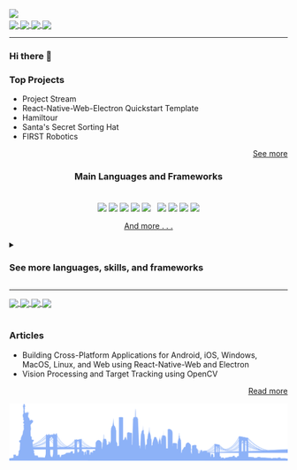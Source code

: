 <img src="https://dummyimage.com/880x320/fff/aaa"/>

<div>
	<a href="https://twitter.com/MichaelRooplall" target="_blank">
		<img align="center" src="https://img.shields.io/badge/Twitter-%231DA1F2.svg?style=for-the-badge&logo=Twitter&logoColor=white&color=70a4fc"/>
	</a>
	<a href="https://www.linkedin.com/in/michael-rooplall/" target="_blank">
		<img align="center" src="https://img.shields.io/badge/linkedin-%230077B5.svg?style=for-the-badge&logo=linkedin&logoColor=white&color=70a4fc"/>
	</a>
	<a href="https://medium.com/@michaelrooplall" target="_blank">
		<img align="center" src="https://img.shields.io/badge/Medium-12100E?style=for-the-badge&logo=medium&logoColor=white&color=70a4fc"/>
	</a>
	<a href="https://www.buymeacoffee.com/michaelrooplall" target="_blank">
		<img align="center" src="https://img.shields.io/badge/Buy%20Me%20a%20Coffee-f77d3d?style=for-the-badge&logo=buy-me-a-coffee&logoColor=white&color=70a4fc"/>
	</a>
</div>

---

### Hi there 👋

### Top Projects

- Project Stream
- React-Native-Web-Electron Quickstart Template
- Hamiltour
- Santa's Secret Sorting Hat
- FIRST Robotics

<div align="right">
	<a align="right" href="https://www.michaelrooplall.com/Projects.html">See more</a>
</div>

<div align="center">
	<h3>Main Languages and Frameworks</h3>
	<img align="center" src="https://img.shields.io/badge/Java-ED8B00?style=for-the-badge&logo=java&logoColor=white" />
	<img align="center" src="https://img.shields.io/badge/JavaScript-323330?style=for-the-badge&logo=javascript&logoColor=F7DF1E" />
	<img align="center" src="https://img.shields.io/badge/TypeScript-007ACC?style=for-the-badge&logo=typescript&logoColor=white" />
	<img align="center" src="https://img.shields.io/badge/Node.js-339933?style=for-the-badge&logo=nodedotjs&logoColor=white" />
	<img align="center" src="https://img.shields.io/badge/Electron-2B2E3A?style=for-the-badge&logo=electron&logoColor=9FEAF9" />
	<img src="data:image/png;base64,iVBORw0KGgoAAAANSUhEUgAAAAUAAAAhCAQAAAC7W6lOAAAAEElEQVR42mNkgAPGUSZNmQAZhgAi62tRgwAAAABJRU5ErkJggg==">
	<img align="center" src="https://img.shields.io/badge/React-20232A?style=for-the-badge&logo=react&logoColor=61DAFB" />
	<img align="center" src="https://img.shields.io/badge/React_Native-20232A?style=for-the-badge&logo=react&logoColor=61DAFB" />
	<img align="center" src="https://img.shields.io/badge/Python-FFD43B?style=for-the-badge&logo=python&logoColor=blue" />
	<img align="center" src="https://img.shields.io/badge/HTML5-E34F26?style=for-the-badge&logo=html5&logoColor=white" />
	<br><br>
	<a href="https://michaelrooplall.com/experience.html">And more . . .</a>
</div>
<br>
<details>
  <summary><h3><strong>See more languages, skills, and frameworks</strong></h3></summary>
  
  #### Languages
<img align="center" src="https://img.shields.io/badge/C-00599C?style=for-the-badge&logo=c&logoColor=white" />
<img align="center" src="https://img.shields.io/badge/C%23-239120?style=for-the-badge&logo=c-sharp&logoColor=white" />
<img align="center" src="https://img.shields.io/badge/CSS3-1572B6?style=for-the-badge&logo=css3&logoColor=white" />
<img align="center" src="https://img.shields.io/badge/Dart-0175C2?style=for-the-badge&logo=dart&logoColor=white" />
<img align="center" src="https://img.shields.io/badge/HTML5-E34F26?style=for-the-badge&logo=html5&logoColor=white" />
<img align="center" src="https://img.shields.io/badge/Java-ED8B00?style=for-the-badge&logo=java&logoColor=white" />
<img align="center" src="https://img.shields.io/badge/JavaScript-323330?style=for-the-badge&logo=javascript&logoColor=F7DF1E" />
<img align="center" src="https://img.shields.io/badge/json-5E5C5C?style=for-the-badge&logo=json&logoColor=white" />
<img align="center" src="https://img.shields.io/badge/Kotlin-0095D5?&style=for-the-badge&logo=kotlin&logoColor=white" />
<img align="center" src="https://img.shields.io/badge/LaTeX-47A141?style=for-the-badge&logo=LaTeX&logoColor=white" />
<img align="center" src="https://img.shields.io/badge/Lua-2C2D72?style=for-the-badge&logo=lua&logoColor=white" />
<img align="center" src="https://img.shields.io/badge/Numpy-777BB4?style=for-the-badge&logo=numpy&logoColor=white" />
<img align="center" src="https://img.shields.io/badge/Pandas-2C2D72?style=for-the-badge&logo=pandas&logoColor=white" />
<img align="center" src="https://img.shields.io/badge/PHP-777BB4?style=for-the-badge&logo=php&logoColor=white" />
<img align="center" src="https://img.shields.io/badge/Puppeteer-40B5A4?style=for-the-badge&logo=Puppeteer&logoColor=white" />
<img align="center" src="https://img.shields.io/badge/TensorFlow-FF6F00?style=for-the-badge&logo=TensorFlow&logoColor=white" />
<img align="center" src="https://img.shields.io/badge/TypeScript-007ACC?style=for-the-badge&logo=typescript&logoColor=white" />

#### Frameworks
<img align="center" src="https://img.shields.io/badge/Ant%20Design-1890FF?style=for-the-badge&logo=antdesign&logoColor=white" />
<img align="center" src="https://img.shields.io/badge/Apollo%20GraphQL-311C87?&style=for-the-badge&logo=Apollo%20GraphQL&logoColor=white" />
<img align="center" src="https://img.shields.io/badge/Babel-F9DC3E?style=for-the-badge&logo=babel&logoColor=white" />
<img align="center" src="https://img.shields.io/badge/Bootstrap-563D7C?style=for-the-badge&logo=bootstrap&logoColor=white" />
<img align="center" src="https://img.shields.io/badge/Chart.js-FF6384?style=for-the-badge&logo=chartdotjs&logoColor=white" />
<img align="center" src="https://img.shields.io/badge/d3.js-F9A03C?style=for-the-badge&logo=d3.js&logoColor=white" />
<img align="center" src="https://img.shields.io/badge/Deno-464647?style=for-the-badge&logo=deno&logoColor=white" />
<img align="center" src="https://img.shields.io/badge/Docker-2CA5E0?style=for-the-badge&logo=docker&logoColor=white" />
<img align="center" src="https://img.shields.io/badge/Electron-2B2E3A?style=for-the-badge&logo=electron&logoColor=9FEAF9" />
<img align="center" src="https://img.shields.io/badge/eslint-3A33D1?style=for-the-badge&logo=eslint&logoColor=white" />
<img align="center" src="https://img.shields.io/badge/Expo-1B1F23?style=for-the-badge&logo=expo&logoColor=white" />
<img align="center" src="https://img.shields.io/badge/Express.js-000000?style=for-the-badge&logo=express&logoColor=white" />
<img align="center" src="https://img.shields.io/badge/fastify-202020?style=for-the-badge&logo=fastify&logoColor=white" />
<img align="center" src="https://img.shields.io/badge/firebase-ffca28?style=for-the-badge&logo=firebase&logoColor=black" />
<img align="center" src="https://img.shields.io/badge/Font_Awesome-339AF0?style=for-the-badge&logo=fontawesome&logoColor=white" />
<img align="center" src="https://img.shields.io/badge/gradle-02303A?style=for-the-badge&logo=gradle&logoColor=white" />
<img align="center" src="https://img.shields.io/badge/GraphQl-E10098?style=for-the-badge&logo=graphql&logoColor=white" />
<img align="center" src="https://img.shields.io/badge/jQuery-0769AD?style=for-the-badge&logo=jquery&logoColor=white" />
<img align="center" src="https://img.shields.io/badge/JWT-000000?style=for-the-badge&logo=JSON%20web%20tokens&logoColor=white" />
<img align="center" src="https://img.shields.io/badge/Markdown-000000?style=for-the-badge&logo=markdown&logoColor=white" />
<img align="center" src="https://img.shields.io/badge/Material%20UI-007FFF?style=for-the-badge&logo=mui&logoColor=white" />
<img align="center" src="https://img.shields.io/badge/next.js-000000?style=for-the-badge&logo=nextdotjs&logoColor=white" />
<img align="center" src="https://img.shields.io/badge/Node.js-339933?style=for-the-badge&logo=nodedotjs&logoColor=white" />
<img align="center" src="https://img.shields.io/badge/npm-CB3837?style=for-the-badge&logo=npm&logoColor=white" />
<img align="center" src="https://img.shields.io/badge/OpenCV-27338e?style=for-the-badge&logo=OpenCV&logoColor=white" />
<img align="center" src="https://img.shields.io/badge/OpenGL-FFFFFF?style=for-the-badge&logo=opengl" />
<img align="center" src="https://img.shields.io/badge/Postman-FF6C37?style=for-the-badge&logo=Postman&logoColor=white" />
<img align="center" src="https://img.shields.io/badge/PowerShell-5391FE?style=for-the-badge&logo=PowerShell&logoColor=white" />
<img align="center" src="https://img.shields.io/badge/prettier-1A2C34?style=for-the-badge&logo=prettier&logoColor=F7BA3E" />
<img align="center" src="https://img.shields.io/badge/Qt-41CD52?style=for-the-badge&logo=qt&logoColor=white" />
<img align="center" src="https://img.shields.io/badge/React-20232A?style=for-the-badge&logo=react&logoColor=61DAFB" />
<img align="center" src="https://img.shields.io/badge/redis-CC0000.svg?&style=for-the-badge&logo=redis&logoColor=white" />
<img align="center" src="https://img.shields.io/badge/Redux-593D88?style=for-the-badge&logo=redux&logoColor=white" />
<img align="center" src="https://img.shields.io/badge/Sass-CC6699?style=for-the-badge&logo=sass&logoColor=white" />
<img align="center" src="https://img.shields.io/badge/Shell_Script-121011?style=for-the-badge&logo=gnu-bash&logoColor=white" />
<img align="center" src="https://img.shields.io/badge/Socket.io-010101?&style=for-the-badge&logo=Socket.io&logoColor=white" />
<img align="center" src="https://img.shields.io/badge/ThreeJs-black?style=for-the-badge&logo=three.js&logoColor=white" />
<img align="center" src="https://img.shields.io/badge/Webpack-8DD6F9?style=for-the-badge&logo=Webpack&logoColor=white" />
<img align="center" src="https://img.shields.io/badge/Yarn-2C8EBB?style=for-the-badge&logo=yarn&logoColor=white" />
<img align="center" src="https://img.shields.io/badge/GIT-E44C30?style=for-the-badge&logo=git&logoColor=white" />
<img align="center" src="https://img.shields.io/badge/Google%20Analytics-E37400?style=for-the-badge&logo=google%20analytics&logoColor=white" />
>> Wireshark


#### Mobile Frameworks
<img align="center" src="https://img.shields.io/badge/Flutter-02569B?style=for-the-badge&logo=flutter&logoColor=white" />
<img align="center" src="https://img.shields.io/badge/Cordova-35434F?style=for-the-badge&logo=apache-cordova&logoColor=E8E8E8" />
<img align="center" src="https://img.shields.io/badge/React_Native-20232A?style=for-the-badge&logo=react&logoColor=61DAFB" />


#### Databases
<img align="center" src="https://img.shields.io/badge/Amazon%20DynamoDB-4053D6?style=for-the-badge&logo=Amazon%20DynamoDB&logoColor=white" />
<img align="center" src="https://img.shields.io/badge/Elastic_Search-005571?style=for-the-badge&logo=elasticsearch&logoColor=white" />
<img align="center" src="https://img.shields.io/badge/MongoDB-4EA94B?style=for-the-badge&logo=mongodb&logoColor=white" />
<img align="center" src="https://img.shields.io/badge/MySQL-005C84?style=for-the-badge&logo=mysql&logoColor=white" />
<img align="center" src="https://img.shields.io/badge/redis-%23DD0031.svg?&style=for-the-badge&logo=redis&logoColor=white" />

#### Design
<img align="center" src="https://img.shields.io/badge/Adobe%20after%20affects-CF96FD?style=for-the-badge&logo=Adobe%20after%20effects&logoColor=393665" />
<img align="center" src="https://img.shields.io/badge/Adobe%20Illustrator-FF9A00?style=for-the-badge&logo=adobe%20illustrator&logoColor=white" />
<img align="center" src="https://img.shields.io/badge/Adobe%20Photoshop-31A8FF?style=for-the-badge&logo=Adobe%20Photoshop&logoColor=black" />
<img align="center" src="https://img.shields.io/badge/Adobe%20Premiere%20Pro-9999FF?style=for-the-badge&logo=Adobe%20Premiere%20Pro&logoColor=white" />
<img align="center" src="https://img.shields.io/badge/Adobe%20XD-470137?style=for-the-badge&logo=Adobe%20XD&logoColor=#FF61F6" />
<img align="center" src="https://img.shields.io/badge/blender-%23F5792A.svg?style=for-the-badge&logo=blender&logoColor=white" />
<img align="center" src="https://img.shields.io/badge/Figma-F24E1E?style=for-the-badge&logo=figma&logoColor=white" />
<img align="center" src="https://img.shields.io/badge/gimp-5C5543?style=for-the-badge&logo=gimp&logoColor=white" />
<img align="center" src="https://img.shields.io/badge/Inkscape-000000?style=for-the-badge&logo=Inkscape&logoColor=white" />
<img align="center" src="https://img.shields.io/badge/Krita-203759?style=for-the-badge&logo=krita&logoColor=EEF37B" />
>> MAGIX VEGAS
>> HANDBRAKE
>> OBS

#### Vision Processing and AI
<img align="center" src="https://img.shields.io/badge/TensorFlow-FF6F00?style=for-the-badge&logo=tensorflow&logoColor=white" />
<img align="center" src="https://img.shields.io/badge/OpenCV-27338e?style=for-the-badge&logo=OpenCV&logoColor=white" />


#### Cloud Infrastructure
<img align="center" src="https://img.shields.io/badge/Amazon_AWS-FF9900?style=for-the-badge&logo=amazonaws&logoColor=white" />
<img align="center" src="https://img.shields.io/badge/Cloudflare-F38020?style=for-the-badge&logo=Cloudflare&logoColor=white" />
<img align="center" src="https://img.shields.io/badge/GitHub_Actions-2088FF?style=for-the-badge&logo=github-actions&logoColor=white" />
<img align="center" src="https://img.shields.io/badge/Glitch-2800ff?style=for-the-badge&logo=glitch&logoColor=white" />
<img align="center" src="https://img.shields.io/badge/Google_Cloud-4285F4?style=for-the-badge&logo=google-cloud&logoColor=white" />
<img align="center" src="https://img.shields.io/badge/Heroku-430098?style=for-the-badge&logo=heroku&logoColor=white" />



#### Engines
<img align="center" src="https://img.shields.io/badge/Unity-100000?style=for-the-badge&logo=unity&logoColor=white" />
<img align="center" src="https://img.shields.io/badge/-Unreal%20Engine-313131?style=for-the-badge&logo=unreal-engine&logoColor=white" />
>> ROBLOX STUDIO

#### Editors
<img align="center" src="https://img.shields.io/badge/Android_Studio-3DDC84?style=for-the-badge&logo=android-studio&logoColor=white" />
<img align="center" src="https://img.shields.io/badge/Eclipse-2C2255?style=for-the-badge&logo=eclipse&logoColor=white" />
<img align="center" src="https://img.shields.io/badge/sublime_text-%23575757.svg?&style=for-the-badge&logo=sublime-text&logoColor=important" />
<img align="center" src="https://img.shields.io/badge/VIM-%2311AB00.svg?&style=for-the-badge&logo=vim&logoColor=white" />
<img align="center" src="https://img.shields.io/badge/Visual_Studio_Code-0078D4?style=for-the-badge&logo=visual%20studio%20code&logoColor=white" />


#### Office Tools
<img align="center" src="https://img.shields.io/badge/Apache_OpenOffice-0E85CD?style=for-the-badge&logo=ApacheOpenOffice&logoColor=white" />
<img align="center" src="https://img.shields.io/badge/Google%20Sheets-34A853?style=for-the-badge&logo=google-sheets&logoColor=white" />
<img align="center" src="https://img.shields.io/badge/Microsoft_Excel-217346?style=for-the-badge&logo=microsoft-excel&logoColor=white" />
<img align="center" src="https://img.shields.io/badge/Microsoft_Office-D83B01?style=for-the-badge&logo=microsoft-office&logoColor=white" />
<img align="center" src="https://img.shields.io/badge/Microsoft_PowerPoint-B7472A?style=for-the-badge&logo=microsoft-powerpoint&logoColor=white" />
<img align="center" src="https://img.shields.io/badge/Microsoft_Word-2B579A?style=for-the-badge&logo=microsoft-word&logoColor=white" />
<img align="center" src="https://img.shields.io/badge/Trello-0052CC?style=for-the-badge&logo=trello&logoColor=white" />

#### Operating Systems
<img align="center" src="https://img.shields.io/badge/Android-3DDC84?style=for-the-badge&logo=android&logoColor=white" />
<img align="center" src="https://img.shields.io/badge/Ubuntu-E95420?style=for-the-badge&logo=ubuntu&logoColor=white" />
<img align="center" src="https://img.shields.io/badge/Windows-0078D6?style=for-the-badge&logo=windows&logoColor=white" />


#### Robotics and Prototyping
<img align="center" src="https://img.shields.io/badge/adafruit-000000?style=for-the-badge&logo=adafruit&logoColor=white" />
<img align="center" src="https://img.shields.io/badge/Arduino-00979D?style=for-the-badge&logo=Arduino&logoColor=white" />
<img align="center" src="https://img.shields.io/badge/Raspberry%20Pi-A22846?style=for-the-badge&logo=Raspberry%20Pi&logoColor=white" />
>>> FIRST ROBOTICS COMPETITION



#### Spoken Languages
- English
- Spanish
- French
- Mandarin
- Korean
- Japanese
</details>



---

<div>
	<a href="https://github.com/anuraghazra/github-readme-stats#gh-dark-mode-only">
		<img align="center" src="https://github-readme-stats.vercel.app/api?username=developerblue&count_private=true&show_icons=true&theme=tokyonight&border_color=9b9b9e" width="49.725%" />
	</a>
	<a href="https://github.com/anuraghazra/github-readme-stats#gh-light-mode-only">
		<img align="center" src="https://github-readme-stats.vercel.app/api?username=developerblue&count_private=true&show_icons=true&theme=default&border_color=d8dee4" width="49.725%" />
	</a>
	<a href="https://git.io/streak-stats#gh-dark-mode-only">
		<img align="center" src="https://github-readme-streak-stats.herokuapp.com/?user=developerblue&theme=tokyonight" width="49.725%"/>
	</a>
	<a href="https://git.io/streak-stats#gh-light-mode-only">
		<img align="center" src="https://github-readme-streak-stats.herokuapp.com/?user=developerblue&theme=tokyonight_duo&border=d8dee4" width="49.725%"/>
	</a>
</div>
<br>

### Articles

- Building Cross-Platform Applications for Android, iOS, Windows, MacOS, Linux, and Web using React-Native-Web and Electron
- Vision Processing and Target Tracking using OpenCV

<div align="right">
	<a align="right" href="https://medium.com/@michaelrooplall">Read more</a>
</div>

![Wide vector art of the NYC Skyline](https://github.com/DeveloperBlue/DeveloperBlue/blob/main/footer.png?raw=true)

